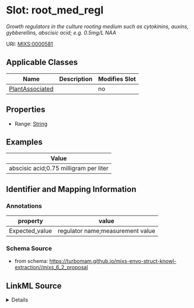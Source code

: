 # Slot: root_med_regl


_Growth regulators in the culture rooting medium such as cytokinins, auxins, gybberellins, abscisic acid; e.g. 0.5mg/L NAA_



URI: [MIXS:0000581](https://w3id.org/mixs/0000581)



<!-- no inheritance hierarchy -->




## Applicable Classes

| Name | Description | Modifies Slot |
| --- | --- | --- |
[PlantAssociated](PlantAssociated.md) |  |  no  |







## Properties

* Range: [String](String.md)






## Examples

| Value |
| --- |
| abscisic acid;0.75 milligram per liter |

## Identifier and Mapping Information





### Annotations

| property | value |
| --- | --- |
| Expected_value | regulator name;measurement value || Preferred_unit | milligram per liter |



### Schema Source


* from schema: https://turbomam.github.io/mixs-envo-struct-knowl-extraction//mixs_6_2_proposal




## LinkML Source

<details>
```yaml
name: root_med_regl
annotations:
  Expected_value:
    tag: Expected_value
    value: regulator name;measurement value
  Preferred_unit:
    tag: Preferred_unit
    value: milligram per liter
description: Growth regulators in the culture rooting medium such as cytokinins, auxins,
  gybberellins, abscisic acid; e.g. 0.5mg/L NAA
title: rooting medium regulators
examples:
- value: abscisic acid;0.75 milligram per liter
from_schema: https://turbomam.github.io/mixs-envo-struct-knowl-extraction//mixs_6_2_proposal
rank: 1000
string_serialization: '{text};{float} {unit}'
slot_uri: MIXS:0000581
multivalued: false
alias: root_med_regl
domain_of:
- PlantAssociated
range: string
required: false
recommended: false

```
</details>